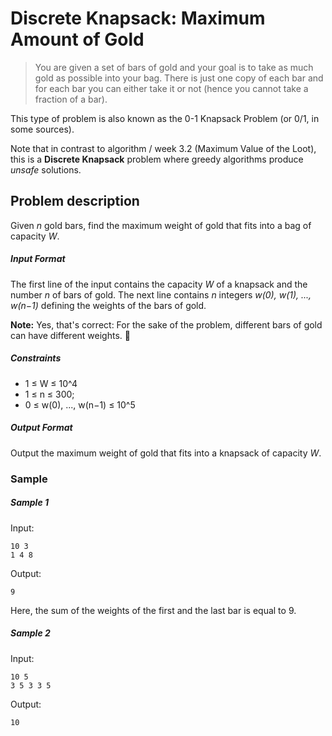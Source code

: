 # Discrete Knapsack: Maximum Amount of Gold

> You are given a set of bars of gold and your goal is to take as much gold as possible into
> your bag. There is just one copy of each bar and for each bar you can either take it or not
> (hence you cannot take a fraction of a bar).

This type of problem is also known as the 0-1 Knapsack Problem (or 0/1, in some sources).

Note that in contrast to algorithm / week 3.2 (Maximum Value of the Loot),
this is a **Discrete Knapsack** problem where greedy algorithms produce _unsafe_
solutions.

## Problem description

Given _n_ gold bars, find the maximum weight of gold that fits into a bag of capacity _W_.

##### Input Format

The first line of the input contains the capacity _W_ of a knapsack and the number _n_ of bars
of gold. The next line contains _n_ integers _w(0), w(1), ..., w(n−1)_ defining the weights of the bars of gold.

**Note:** Yes, that's correct: For the sake of the problem,
          different bars of gold can have different weights. 🤷

##### Constraints
 
- 1 ≤ W ≤ 10^4
- 1 ≤ n ≤ 300; 
- 0 ≤ w(0), ..., w(n−1) ≤ 10^5

##### Output Format

Output the maximum weight of gold that fits into a knapsack of capacity _W_.

### Sample

##### Sample 1

Input:

```text
10 3
1 4 8
```

Output:

```text
9
```

Here, the sum of the weights of the first and the last bar is equal to 9.

##### Sample 2

Input:

```text
10 5
3 5 3 3 5
```

Output:

```text
10
```